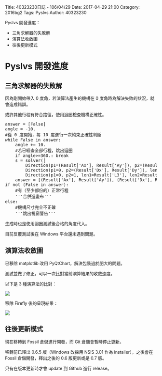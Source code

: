 Title: 40323230日誌 - 106/04/29
Date: 2017-04-29 21:00
Category: 2016bg2
Tags: Pyslvs
Author: 40323230

Pyslvs 開發進度：

* 三角求解器的失敗解
* 演算法收斂圖
* 往後更新模式

<!-- PELICAN_END_SUMMARY -->

Pyslvs 開發進度
===

三角求解器的失敗解
---

因為剛開始帶入 0 度角，若演算法產生的機構在 0 度角時為解決失敗的狀況，就會造成錯誤。

或許其他行程有符合路徑，使用迴圈檢查機構正確性。

<pre class="brush: python">
answer = [False]
angle = -10.
#從 0 度開始，每 10 度進行一次約束正確性判斷
while False in answer:
    angle += 10.
    #若已經查全部行程，跳出迴圈
    if angle>=360.: break
    s = solver([
        Direction(p1=(Result['Ax'], Result['Ay']), p2=(Result['Dx'], Result['Dy']), len1=Result['L0'], angle=angle, other=other), #B
        Direction(p1=0, p2=(Result['Dx'], Result['Dy']), len1=Result['L1'], len2=Result['L2'], other=other), #C
        Direction(p1=0, p2=1, len1=Result['L3'], len2=Result['L4'], other=other)]) #E
    answer = [(Result['Ax'], Result['Ay']), (Result['Dx'], Result['Dy'])]+s.answer()
if not (False in answer):
    #有（至少部份的）正常行程
    '''合併進畫布'''
else:
    #機構尺寸完全不正確
    '''跳出視窗警告'''
</pre>

生成時也是使用迴圈測試後合格的角度代入。

目前反覆測試後在 Windows 平台還未遇到問題。

演算法收斂圖
---

已移除 matplotlib 改用 PyQtChart，解決包裝過於肥大的問題。

測試並做了修正，可以一次比對當前演算結果的收斂速度。

以下是 3 種演算法的比對：

![](https://raw.githubusercontent.com/coursemdetw/project_site_files/gh-pages/files/2016spring/g2/Python_solvespace/0429_01.png)

移除 Firefly 後的呈現結果：

![](https://raw.githubusercontent.com/coursemdetw/project_site_files/gh-pages/files/2016spring/g2/Python_solvespace/0429_02.png)

往後更新模式
---

現在移轉到 Fossil 倉儲進行開發，而 Git 倉儲會暫時停止更新。

移轉前已釋出 0.6.5 版（Windows 改採用 NSIS 3.01 作為 installer），之後會在 Fossil 倉儲開發，釋出之後的 0.6 版更新或是 0.7 版。

只有在版本更新時才會 update 到 Github 進行 release。